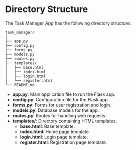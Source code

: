 # Directory Structure

The Task Manager App has the following directory structure:

```
task_manager/
│
├── app.py
├── config.py
├── forms.py
├── models.py
├── routes.py
├── templates/
│   ├── base.html
│   ├── index.html
│   ├── login.html
│   └── register.html
└── README.md
```

- **app.py**: Main application file to run the Flask app.
- **config.py**: Configuration file for the Flask app.
- **forms.py**: Forms for user registration and login.
- **models.py**: Database models for the app.
- **routes.py**: Routes for handling web requests.
- **templates/**: Directory containing HTML templates.
  - **base.html**: Base template.
  - **index.html**: Home page template.
  - **login.html**: Login page template.
  - **register.html**: Registration page template.